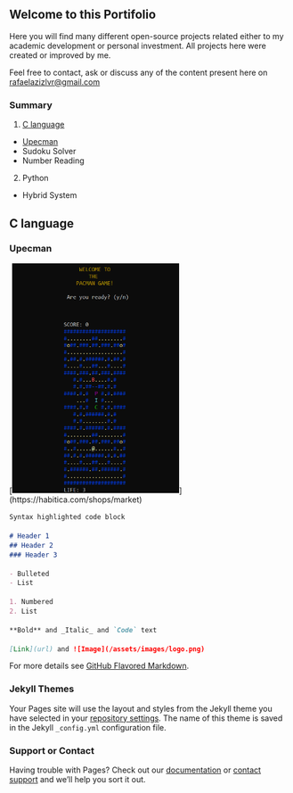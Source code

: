 [//]: <> (<img src="assets/images/logo.png" width="500">)

## Welcome to this Portifolio

Here you will find many different open-source projects related either to my academic development or personal investment. All projects here were created or improved by me.

Feel free to contact, ask or discuss any of the content present here on rafaelazizlvr@gmail.com

### Summary

1. <a href="#CL">C language</a>
- <a href="#upecman">Upecman</a>
- Sudoku Solver
- Number Reading

2. Python
- Hybrid System


<h2 id="CL">C language</h2>
<h3 id="upecman">Upecman</h3>
[<img src="assets/images/upecman-image.png" width="300x">](https://habitica.com/shops/market)

```markdown
Syntax highlighted code block

# Header 1
## Header 2
### Header 3

- Bulleted
- List

1. Numbered
2. List

**Bold** and _Italic_ and `Code` text

[Link](url) and ![Image](/assets/images/logo.png)
```

For more details see [GitHub Flavored Markdown](https://guides.github.com/features/mastering-markdown/).


### Jekyll Themes

Your Pages site will use the layout and styles from the Jekyll theme you have selected in your [repository settings](https://github.com/rafaziz/portifolio/settings/pages). The name of this theme is saved in the Jekyll `_config.yml` configuration file.

### Support or Contact

Having trouble with Pages? Check out our [documentation](https://docs.github.com/categories/github-pages-basics/) or [contact support](https://support.github.com/contact) and we’ll help you sort it out.
